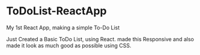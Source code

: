 # ToDoList-ReactApp
My 1st React App, making a simple To-Do List 

Just Created a Basic ToDo List, using React. 
made this Responsive and also made it look as much good as possible using CSS.
